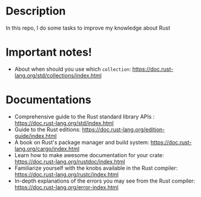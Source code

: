 # Description
In this repo, I do some tasks to improve my knowledge about Rust

# Important notes!
- About when should you use which `collection`: https://doc.rust-lang.org/std/collections/index.html

# Documentations
- Comprehensive guide to the Rust standard library APIs : https://doc.rust-lang.org/std/index.html
- Guide to the Rust editions: https://doc.rust-lang.org/edition-guide/index.html
- A book on Rust's package manager and build system: https://doc.rust-lang.org/cargo/index.html
- Learn how to make awesome documentation for your crate: https://doc.rust-lang.org/rustdoc/index.html
- Familiarize yourself with the knobs available in the Rust compiler: https://doc.rust-lang.org/rustc/index.html
- In-depth explanations of the errors you may see from the Rust compiler: https://doc.rust-lang.org/error-index.html

